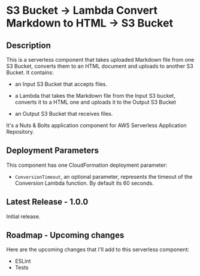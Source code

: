 
# S3 Bucket -> Lambda Convert Markdown to HTML -> S3 Bucket

## Description

This is a serverless component that takes uploaded Markdown file from one S3 Bucket, converts them to an HTML document and uploads to another S3 Bucket. It contains:

- an Input S3 Bucket that accepts files.

- a Lambda that takes the Markdown file from the Input S3 bucket, converts it to a HTML one and uploads it to the Output S3 Bucket

- an Output S3 Bucket that receives files.

It's a Nuts & Bolts application component for AWS Serverless Application Repository.

## Deployment Parameters

This component has one CloudFormation deployment parameter:

- `ConversionTimeout`, an optional parameter, represents the timeout of the Conversion Lambda function. By default its 60 seconds.

## Latest Release - 1.0.0

Initial release.

## Roadmap - Upcoming changes

Here are the upcoming changes that I'll add to this serverless component:

- ESLint
- Tests
